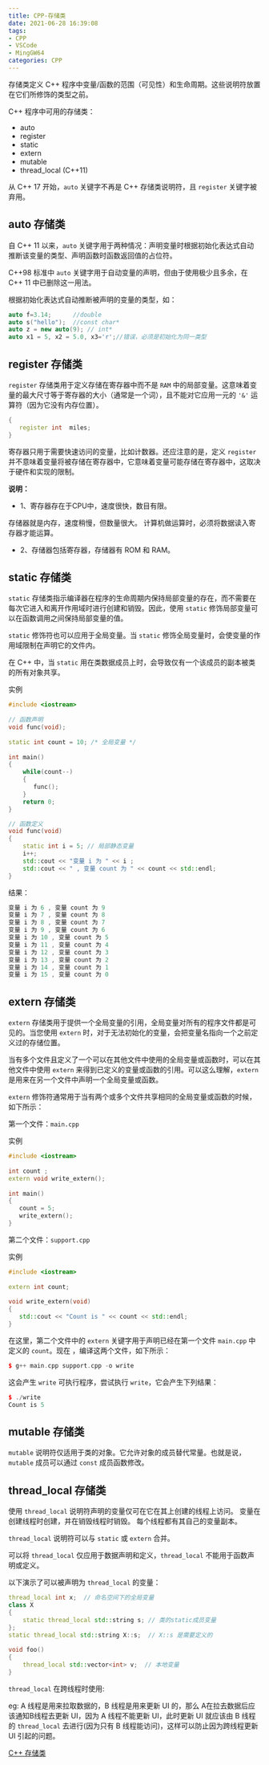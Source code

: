 ```yaml
---
title: CPP-存储类
date: 2021-06-28 16:39:08
tags:
- CPP
- VSCode
- MingGW64
categories: CPP
---
```


存储类定义 C++ 程序中变量/函数的范围（可见性）和生命周期。这些说明符放置在它们所修饰的类型之前。

C++ 程序中可用的存储类：

* auto
* register
* static
* extern
* mutable
* thread_local (C++11)

从 C++ 17 开始，`auto` 关键字不再是 C++ 存储类说明符，且 `register` 关键字被弃用。

<!--more-->
## auto 存储类

自 C++ 11 以来，`auto` 关键字用于两种情况：声明变量时根据初始化表达式自动推断该变量的类型、声明函数时函数返回值的占位符。

C++98 标准中 `auto` 关键字用于自动变量的声明，但由于使用极少且多余，在 C++ 11 中已删除这一用法。

根据初始化表达式自动推断被声明的变量的类型，如：

```cpp
auto f=3.14;      //double
auto s("hello");  //const char*
auto z = new auto(9); // int*
auto x1 = 5, x2 = 5.0, x3='r';//错误，必须是初始化为同一类型
```

## register 存储类

`register` 存储类用于定义存储在寄存器中而不是 `RAM` 中的局部变量。这意味着变量的最大尺寸等于寄存器的大小（通常是一个词），且不能对它应用一元的 `'&'` 运算符（因为它没有内存位置）。

```cpp
{
   register int  miles;
}
```

寄存器只用于需要快速访问的变量，比如计数器。还应注意的是，定义 `register` 并不意味着变量将被存储在寄存器中，它意味着变量可能存储在寄存器中，这取决于硬件和实现的限制。

**说明：**

* 1、寄存器存在于CPU中，速度很快，数目有限。

存储器就是内存，速度稍慢，但数量很大。
计算机做运算时，必须将数据读入寄存器才能运算。

* 2、存储器包括寄存器，存储器有 ROM 和 RAM。

## static 存储类

`static` 存储类指示编译器在程序的生命周期内保持局部变量的存在，而不需要在每次它进入和离开作用域时进行创建和销毁。因此，使用 `static` 修饰局部变量可以在函数调用之间保持局部变量的值。

`static` 修饰符也可以应用于全局变量。当 `static` 修饰全局变量时，会使变量的作用域限制在声明它的文件内。

在 C++ 中，当 `static` 用在类数据成员上时，会导致仅有一个该成员的副本被类的所有对象共享。

实例

```cpp
#include <iostream>
 
// 函数声明 
void func(void);
 
static int count = 10; /* 全局变量 */
 
int main()
{
    while(count--)
    {
       func();
    }
    return 0;
}

// 函数定义
void func(void)
{
    static int i = 5; // 局部静态变量
    i++;
    std::cout << "变量 i 为 " << i ;
    std::cout << " , 变量 count 为 " << count << std::endl;
}
```

结果：

```cpp
变量 i 为 6 , 变量 count 为 9
变量 i 为 7 , 变量 count 为 8
变量 i 为 8 , 变量 count 为 7
变量 i 为 9 , 变量 count 为 6
变量 i 为 10 , 变量 count 为 5
变量 i 为 11 , 变量 count 为 4
变量 i 为 12 , 变量 count 为 3
变量 i 为 13 , 变量 count 为 2
变量 i 为 14 , 变量 count 为 1
变量 i 为 15 , 变量 count 为 0
```

## extern 存储类

`extern` 存储类用于提供一个全局变量的引用，全局变量对所有的程序文件都是可见的。当您使用 `extern` 时，对于无法初始化的变量，会把变量名指向一个之前定义过的存储位置。

当有多个文件且定义了一个可以在其他文件中使用的全局变量或函数时，可以在其他文件中使用 `extern` 来得到已定义的变量或函数的引用。可以这么理解，`extern` 是用来在另一个文件中声明一个全局变量或函数。

`extern` 修饰符通常用于当有两个或多个文件共享相同的全局变量或函数的时候，如下所示：

第一个文件：`main.cpp`

实例

```cpp
#include <iostream>
 
int count ;
extern void write_extern();
 
int main()
{
   count = 5;
   write_extern();
}
```

第二个文件：`support.cpp`

实例

```cpp
#include <iostream>
 
extern int count;
 
void write_extern(void)
{
   std::cout << "Count is " << count << std::endl;
}
```

在这里，第二个文件中的 `extern` 关键字用于声明已经在第一个文件 `main.cpp` 中定义的 `count`。现在 ，编译这两个文件，如下所示：

```cpp
$ g++ main.cpp support.cpp -o write
```

这会产生 `write` 可执行程序，尝试执行 `write`，它会产生下列结果：

```cpp
$ ./write
Count is 5
```

## mutable 存储类

`mutable` 说明符仅适用于类的对象。它允许对象的成员替代常量。也就是说，`mutable` 成员可以通过 `const` 成员函数修改。

## thread_local 存储类

使用 `thread_local` 说明符声明的变量仅可在它在其上创建的线程上访问。 变量在创建线程时创建，并在销毁线程时销毁。 每个线程都有其自己的变量副本。

`thread_local` 说明符可以与 `static` 或 `extern` 合并。

可以将 `thread_local` 仅应用于数据声明和定义，`thread_local` 不能用于函数声明或定义。

以下演示了可以被声明为 `thread_local` 的变量：

```cpp
thread_local int x;  // 命名空间下的全局变量
class X
{
    static thread_local std::string s; // 类的static成员变量
};
static thread_local std::string X::s;  // X::s 是需要定义的
 
void foo()
{
    thread_local std::vector<int> v;  // 本地变量
}
```

`thread_local` 在跨线程时使用:

eg: A 线程是用来拉取数据的，B 线程是用来更新 UI 的，那么 A在拉去数据后应该通知B线程去更新 UI，因为 A 线程不能更新 UI，此时更新 UI 就应该由 B 线程的 `thread_local` 去进行(因为只有 B 线程能访问)，这样可以防止因为跨线程更新 UI 引起的问题。

[C++ 存储类](https://www.runoob.com/cplusplus/cpp-storage-classes.html)